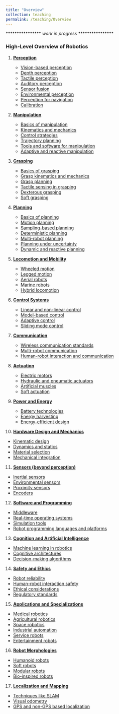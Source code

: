 ```yaml
---
title: "Overview"
collection: teaching
permalink: /teaching/Overview
---
```

**************** *work in  progress* ****************
### **High-Level Overview of Robotics**

1. **[Perception](Perception.md)**
   - [Vision-based perception](Vision-based_perception.md)
   - [Depth perception](Depth_perception.md)
   - [Tactile perception](Tactile_perception.md)
   - [Auditory perception](Auditory_perception.md)
   - [Sensor fusion](Sensor_fusion.md)
   - [Environmental perception](Environmental_perception.md)
   - [Perception for navigation](Perception_for_navigation.md)
   - [Calibration](Calibration.md)

2. **[Manipulation](/teaching/Manipulation)**
   - [Basics of manipulation](Basics_of_manipulation.md)
   - [Kinematics and mechanics](Kinematics_and_mechanics.md)
   - [Control strategies](Control_strategies.md)
   - [Trajectory planning](Trajectory_planning.md)
   - [Tools and software for manipulation](Tools_and_software_for_manipulation.md)
   - [Adaptive and reactive manipulation](Adaptive_and_reactive_manipulation.md)

3. **[Grasping](Grasping.md)**
   - [Basics of grasping](Basics_of_grasping.md)
   - [Grasp kinematics and mechanics](Grasp_kinematics_and_mechanics.md)
   - [Grasp planning](Grasp_planning.md)
   - [Tactile sensing in grasping](Tactile_sensing_in_grasping.md)
   - [Dexterous grasping](Dexterous_grasping.md)
   - [Soft grasping](Soft_grasping.md)

4. **[Planning](Planning.md)**
   - [Basics of planning](Basics_of_planning.md)
   - [Motion planning](Motion_planning.md)
   - [Sampling-based planning](Sampling-based_planning.md)
   - [Deterministic planning](Deterministic_planning.md)
   - [Multi-robot planning](Multi-robot_planning.md)
   - [Planning under uncertainty](Planning_under_uncertainty.md)
   - [Dynamic and reactive planning](Dynamic_and_reactive_planning.md)

5. **[Locomotion and Mobility](Locomotion_and_Mobility.md)**
   - [Wheeled motion](Wheeled_motion.md)
   - [Legged motion](Legged_motion.md)
   - [Aerial robots](Aerial_robots.md)
   - [Marine robots](Marine_robots.md)
   - [Hybrid locomotion](Hybrid_locomotion.md)

6. **[Control Systems](Control_Systems.md)**
   - [Linear and non-linear control](Linear_and_non-linear_control.md)
   - [Model-based control](Model-based_control.md)
   - [Adaptive control](Adaptive_control.md)
   - [Sliding mode control](Sliding_mode_control.md)

7. **[Communication](Communication.md)**
   - [Wireless communication standards](Wireless_communication_standards.md)
   - [Multi-robot communication](Multi-robot_communication.md)
   - [Human-robot interaction and communication](Human-robot_interaction_and_communication.md)

8. **[Actuation](Actuation.md)**
   - [Electric motors](Electric_motors.md)
   - [Hydraulic and pneumatic actuators](Hydraulic_and_pneumatic_actuators.md)
   - [Artificial muscles](Artificial_muscles.md)
   - [Soft actuation](Soft_actuation.md)

9. **[Power and Energy](Power_and_Energy.md)**
   - [Battery technologies](Battery_technologies.md)
   - [Energy harvesting](Energy_harvesting.md)
   - [Energy-efficient design](Energy-efficient_design.md)

10. **[Hardware Design and Mechanics](Hardware_Design_and_Mechanics.md)**
   - [Kinematic design](Kinematic_design.md)
   - [Dynamics and statics](Dynamics_and_statics.md)
   - [Material selection](Material_selection.md)
   - [Mechanical integration](Mechanical_integration.md)

11. **[Sensors (beyond perception)](Sensors.md)**
   - [Inertial sensors](Inertial_sensors.md)
   - [Environmental sensors](Environmental_sensors.md)
   - [Proximity sensors](Proximity_sensors.md)
   - [Encoders](Encoders.md)

12. **[Software and Programming](Software_and_Programming.md)**
   - [Middleware](Middleware.md)
   - [Real-time operating systems](Real-time_operating_systems.md)
   - [Simulation tools](Simulation_tools.md)
   - [Robot programming languages and platforms](Robot_programming_languages_and_platforms.md)

13. **[Cognition and Artificial Intelligence](Cognition_and_Artificial_Intelligence.md)**
   - [Machine learning in robotics](Machine_learning_in_robotics.md)
   - [Cognitive architectures](Cognitive_architectures.md)
   - [Decision-making algorithms](Decision-making_algorithms.md)

14. **[Safety and Ethics](Safety_and_Ethics.md)**
   - [Robot reliability](Robot_reliability.md)
   - [Human-robot interaction safety](Human-robot_interaction_safety.md)
   - [Ethical considerations](Ethical_considerations.md)
   - [Regulatory standards](Regulatory_standards.md)

15. **[Applications and Specializations](Applications_and_Specializations.md)**
   - [Medical robotics](Medical_robotics.md)
   - [Agricultural robotics](Agricultural_robotics.md)
   - [Space robotics](Space_robotics.md)
   - [Industrial automation](Industrial_automation.md)
   - [Service robots](Service_robots.md)
   - [Entertainment robots](Entertainment_robots.md)

16. **[Robot Morphologies](Robot_Morphologies.md)**
   - [Humanoid robots](Humanoid_robots.md)
   - [Soft robots](Soft_robots.md)
   - [Modular robots](Modular_robots.md)
   - [Bio-inspired robots](Bio-inspired_robots.md)

17. **[Localization and Mapping](Localization_and_Mapping.md)**
   - [Techniques like SLAM](Techniques_like_SLAM.md)
   - [Visual odometry](Visual_odometry.md)
   - [GPS and non-GPS based localization](GPS_and_non-GPS_based_localization.md)